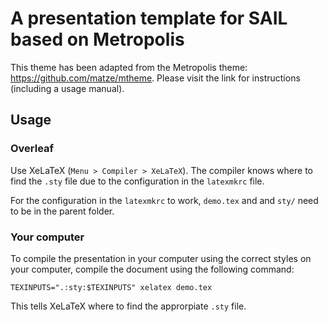# A presentation template for SAIL based on Metropolis

This theme has been adapted from the Metropolis theme: https://github.com/matze/mtheme. Please visit the link for instructions (including a usage manual).

## Usage
### Overleaf
Use XeLaTeX (`Menu > Compiler > XeLaTeX`). The compiler knows where to find the `.sty` file due to the configuration in the `latexmkrc` file.

For the configuration in the `latexmkrc` to work, `demo.tex` and and `sty/` need to be in the parent folder.

### Your computer
To compile the presentation in your computer using the correct styles on your computer, compile the document using the following command:

```
TEXINPUTS=".:sty:$TEXINPUTS" xelatex demo.tex
```

This tells XeLaTeX where to find the approrpiate `.sty` file. 